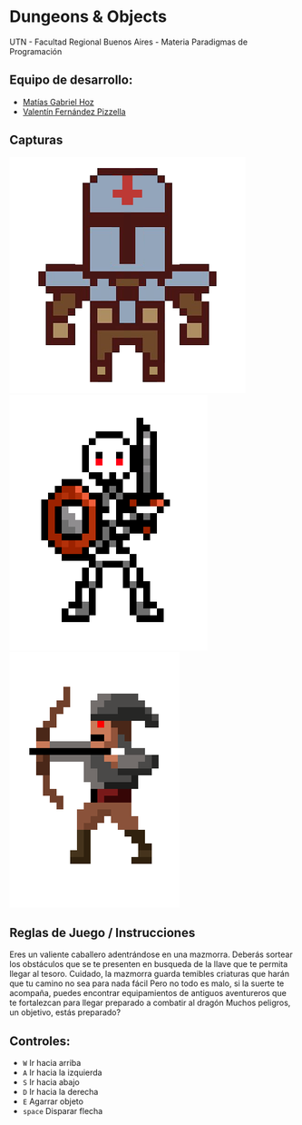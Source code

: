 #  Dungeons & Objects

UTN - Facultad Regional Buenos Aires - Materia Paradigmas de Programación

## Equipo de desarrollo: 

- [Matías Gabriel Hoz](https://github.com/matiasHoz)
- [Valentín Fernández Pizzella](https://github.com/ValFernandez2)
 

## Capturas 

![caballero](assets/caballeroFrente.png)
![esqueleto](assets/esqueletoFrente.png)
![arquero](assets/arqueroIzquierda.png)

## Reglas de Juego / Instrucciones

 Eres un valiente caballero adentrándose en una mazmorra. Deberás sortear los obstáculos que se te presenten en busqueda de la llave que te permita llegar al tesoro. Cuidado, la mazmorra guarda temibles criaturas que harán que tu camino no sea para nada fácil
 Pero no todo es malo, si la suerte te acompaña, puedes encontrar equipamientos de antiguos aventureros que te fortalezcan para llegar preparado a combatir al dragón
 Muchos peligros, un objetivo, estás preparado?

## Controles:

- `W` Ir hacia arriba
- `A` Ir hacia la izquierda
- `S` Ir hacia abajo
- `D` Ir hacia la derecha
- `E` Agarrar objeto
- `space` Disparar flecha 
